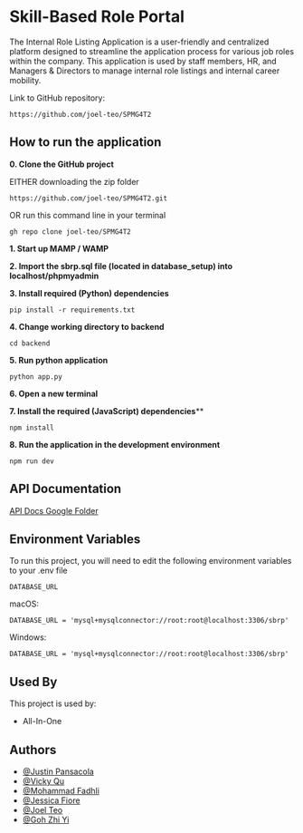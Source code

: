 
# Skill-Based Role Portal

The Internal Role Listing Application is a user-friendly and centralized platform designed to streamline the application process for various job roles within the company. This application is used by staff members, HR, and Managers & Directors to manage internal role listings and internal career mobility.

Link to GitHub repository:

    https://github.com/joel-teo/SPMG4T2
    


## How to run the application
**0. Clone the GitHub project**

EITHER downloading the zip folder 

    https://github.com/joel-teo/SPMG4T2.git


OR run this command line in your terminal

    gh repo clone joel-teo/SPMG4T2


**1. Start up MAMP / WAMP**

**2. Import the sbrp.sql file (located in database_setup) into localhost/phpmyadmin**

**3. Install required (Python) dependencies**
    
    pip install -r requirements.txt
    
**4. Change working directory to backend**

    cd backend

**5. Run python application**

    python app.py

**6. Open a new terminal**

**7. Install the required (JavaScript) dependencies****

    npm install

**8. Run the application in the development environment**

    npm run dev


## API Documentation

[API Docs Google Folder](https://drive.google.com/drive/folders/1LRD6al02ToTOjql-_mKQAYrCdwxRX_ia)


## Environment Variables

To run this project, you will need to edit the following environment variables to your .env file

`DATABASE_URL`

macOS:
```
DATABASE_URL = 'mysql+mysqlconnector://root:root@localhost:3306/sbrp'
```

Windows:
```
DATABASE_URL = 'mysql+mysqlconnector://root:root@localhost:3306/sbrp'
```


## Used By

This project is used by:

- All-In-One


## Authors

- [@Justin Pansacola](https://www.github.com/JustinPansacola)
- [@Vicky Qu](https://www.github.com/vickyyqu)
- [@Mohammad Fadhli](https://www.github.com/mohammadfadhli)
- [@Jessica Fiore](https://www.github.com/jessicafiore09)
- [@Joel Teo](https://www.github.com/joel-teo)
- [@Goh Zhi Yi](https://www.github.com/zzz-zhiyi)





<!-- # Vue 3 + Vite

This template should help get you started developing with Vue 3 in Vite. The template uses Vue 3 `<script setup>` SFCs, check out the [script setup docs](https://v3.vuejs.org/api/sfc-script-setup.html#sfc-script-setup) to learn more.

## Recommended IDE Setup

- [VS Code](https://code.visualstudio.com/) + [Volar](https://marketplace.visualstudio.com/items?itemName=Vue.volar) (and disable Vetur) + [TypeScript Vue Plugin (Volar)](https://marketplace.visualstudio.com/items?itemName=Vue.vscode-typescript-vue-plugin). -->

